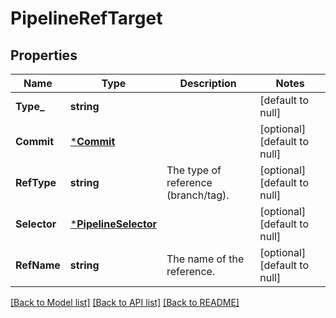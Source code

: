 # PipelineRefTarget

## Properties
Name | Type | Description | Notes
------------ | ------------- | ------------- | -------------
**Type_** | **string** |  | [default to null]
**Commit** | [***Commit**](commit.md) |  | [optional] [default to null]
**RefType** | **string** | The type of reference (branch/tag). | [optional] [default to null]
**Selector** | [***PipelineSelector**](pipeline_selector.md) |  | [optional] [default to null]
**RefName** | **string** | The name of the reference. | [optional] [default to null]

[[Back to Model list]](../README.md#documentation-for-models) [[Back to API list]](../README.md#documentation-for-api-endpoints) [[Back to README]](../README.md)


